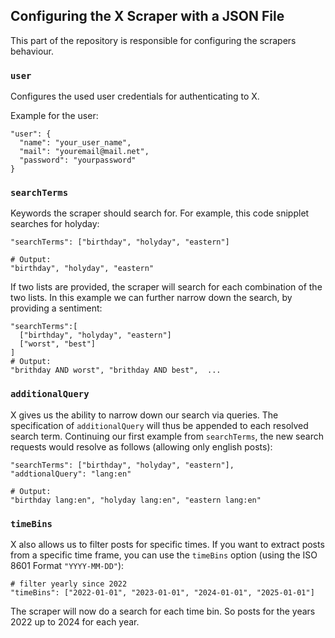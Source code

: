 ## Configuring the X Scraper with a JSON File
This part of the repository is responsible for configuring the scrapers behaviour.

### `user`
Configures the used user credentials for authenticating to X.

Example for the user:
```
"user": {
  "name": "your_user_name",
  "mail": "youremail@mail.net",
  "password": "yourpassword"
}
```


### `searchTerms`
Keywords the scraper should search for. For example, this code snipplet searches for holyday:
```
"searchTerms": ["birthday", "holyday", "eastern"]

# Output:
"birthday", "holyday", "eastern"
```
If two lists are provided, the scraper will search for each combination of the two lists.
In this example we can further narrow down the search, by providing a sentiment:
```
"searchTerms":[
  ["birthday", "holyday", "eastern"]
  ["worst", "best"]
]
# Output:
"brithday AND worst", "brithday AND best",  ...
```

### `additionalQuery`
X gives us the ability to narrow down our search via queries. The specification of `additionalQuery` will thus be appended to each resolved search term. Continuing our first example from `searchTerms`, the new search requests would resolve as follows (allowing only english posts):
```
"searchTerms": ["birthday", "holyday", "eastern"],
"addtionalQuery": "lang:en"

# Output:
"birthday lang:en", "holyday lang:en", "eastern lang:en"
```

### `timeBins`
X also allows us to filter posts for specific times. If you want to extract posts from a specific time frame, you can use the `timeBins` option (using the ISO 8601 Format `"YYYY-MM-DD"`):
```
# filter yearly since 2022
"timeBins": ["2022-01-01", "2023-01-01", "2024-01-01", "2025-01-01"]
```
The scraper will now do a search for each time bin. So posts for the years 2022 up to 2024 for each year.